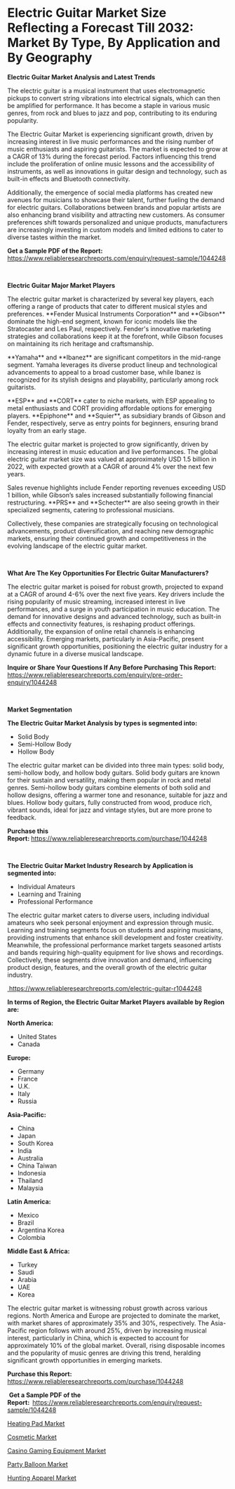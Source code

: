 <p><h1>Electric Guitar Market Size Reflecting a Forecast Till 2032: Market By Type, By Application and By Geography</h1></p><p><strong>Electric Guitar Market Analysis and Latest Trends</strong></p>
<p><p>The electric guitar is a musical instrument that uses electromagnetic pickups to convert string vibrations into electrical signals, which can then be amplified for performance. It has become a staple in various music genres, from rock and blues to jazz and pop, contributing to its enduring popularity.</p><p>The Electric Guitar Market is experiencing significant growth, driven by increasing interest in live music performances and the rising number of music enthusiasts and aspiring guitarists. The market is expected to grow at a CAGR of 13% during the forecast period. Factors influencing this trend include the proliferation of online music lessons and the accessibility of instruments, as well as innovations in guitar design and technology, such as built-in effects and Bluetooth connectivity.</p><p>Additionally, the emergence of social media platforms has created new avenues for musicians to showcase their talent, further fueling the demand for electric guitars. Collaborations between brands and popular artists are also enhancing brand visibility and attracting new customers. As consumer preferences shift towards personalized and unique products, manufacturers are increasingly investing in custom models and limited editions to cater to diverse tastes within the market.</p></p>
<p><strong>Get a Sample PDF of the Report:&nbsp;</strong> <a href="https://www.reliableresearchreports.com/enquiry/request-sample/1044248?utm_campaign=11&utm_medium=2&utm_source=Github&utm_content=ia&utm_term=09022025&utm_id=electric-guitar">https://www.reliableresearchreports.com/enquiry/request-sample/1044248</a></p>
<p>&nbsp;</p>
<p><strong>Electric Guitar Major Market Players</strong></p>
<p><p>The electric guitar market is characterized by several key players, each offering a range of products that cater to different musical styles and preferences. **Fender Musical Instruments Corporation** and **Gibson** dominate the high-end segment, known for iconic models like the Stratocaster and Les Paul, respectively. Fender's innovative marketing strategies and collaborations keep it at the forefront, while Gibson focuses on maintaining its rich heritage and craftsmanship.</p><p>**Yamaha** and **Ibanez** are significant competitors in the mid-range segment. Yamaha leverages its diverse product lineup and technological advancements to appeal to a broad customer base, while Ibanez is recognized for its stylish designs and playability, particularly among rock guitarists. </p><p>**ESP** and **CORT** cater to niche markets, with ESP appealing to metal enthusiasts and CORT providing affordable options for emerging players. **Epiphone** and **Squier**, as subsidiary brands of Gibson and Fender, respectively, serve as entry points for beginners, ensuring brand loyalty from an early stage.</p><p>The electric guitar market is projected to grow significantly, driven by increasing interest in music education and live performances. The global electric guitar market size was valued at approximately USD 1.5 billion in 2022, with expected growth at a CAGR of around 4% over the next few years.</p><p>Sales revenue highlights include Fender reporting revenues exceeding USD 1 billion, while Gibson’s sales increased substantially following financial restructuring. **PRS** and **Schecter** are also seeing growth in their specialized segments, catering to professional musicians.</p><p>Collectively, these companies are strategically focusing on technological advancements, product diversification, and reaching new demographic markets, ensuring their continued growth and competitiveness in the evolving landscape of the electric guitar market.</p></p>
<p>&nbsp;</p>
<p><strong>What Are The Key Opportunities For Electric Guitar Manufacturers?</strong></p>
<p><p>The electric guitar market is poised for robust growth, projected to expand at a CAGR of around 4-6% over the next five years. Key drivers include the rising popularity of music streaming, increased interest in live performances, and a surge in youth participation in music education. The demand for innovative designs and advanced technology, such as built-in effects and connectivity features, is reshaping product offerings. Additionally, the expansion of online retail channels is enhancing accessibility. Emerging markets, particularly in Asia-Pacific, present significant growth opportunities, positioning the electric guitar industry for a dynamic future in a diverse musical landscape.</p></p>
<p><strong>Inquire or Share Your Questions If Any Before Purchasing This Report:</strong> <a href="https://www.reliableresearchreports.com/enquiry/pre-order-enquiry/1044248?utm_campaign=11&utm_medium=2&utm_source=Github&utm_content=ia&utm_term=09022025&utm_id=electric-guitar">https://www.reliableresearchreports.com/enquiry/pre-order-enquiry/1044248</a></p>
<p>&nbsp;</p>
<p><strong>Market Segmentation</strong></p>
<p><strong>The Electric Guitar Market Analysis by types is segmented into:</strong></p>
<p><ul><li>Solid Body</li><li>Semi-Hollow Body</li><li>Hollow Body</li></ul></p>
<p><p>The electric guitar market can be divided into three main types: solid body, semi-hollow body, and hollow body guitars. Solid body guitars are known for their sustain and versatility, making them popular in rock and metal genres. Semi-hollow body guitars combine elements of both solid and hollow designs, offering a warmer tone and resonance, suitable for jazz and blues. Hollow body guitars, fully constructed from wood, produce rich, vibrant sounds, ideal for jazz and vintage styles, but are more prone to feedback.</p></p>
<p><strong>Purchase this Report:&nbsp;</strong><a href="https://www.reliableresearchreports.com/purchase/1044248?utm_campaign=11&utm_medium=2&utm_source=Github&utm_content=ia&utm_term=09022025&utm_id=electric-guitar">https://www.reliableresearchreports.com/purchase/1044248</a></p>
<p>&nbsp;</p>
<p><strong>The Electric Guitar Market Industry Research by Application is segmented into:</strong></p>
<p><ul><li>Individual Amateurs</li><li>Learning and Training</li><li>Professional Performance</li></ul></p>
<p><p>The electric guitar market caters to diverse users, including individual amateurs who seek personal enjoyment and expression through music. Learning and training segments focus on students and aspiring musicians, providing instruments that enhance skill development and foster creativity. Meanwhile, the professional performance market targets seasoned artists and bands requiring high-quality equipment for live shows and recordings. Collectively, these segments drive innovation and demand, influencing product design, features, and the overall growth of the electric guitar industry.</p></p>
<p><a href="https://www.reliableresearchreports.com/electric-guitar-r1044248?utm_campaign=11&utm_medium=2&utm_source=Github&utm_content=ia&utm_term=09022025&utm_id=electric-guitar">&nbsp;https://www.reliableresearchreports.com/electric-guitar-r1044248</a></p>
<p><strong>In terms of Region, the Electric Guitar Market Players available by Region are:</strong></p>
<p>
    <p> <strong> North America: </strong>
        <ul>
            <li>United States</li>
            <li>Canada</li>
        </ul>
        </p> 
    <p> <strong> Europe: </strong>
        <ul>
            <li>Germany</li>
            <li>France</li>
            <li>U.K.</li>
            <li>Italy</li>
            <li>Russia</li>
        </ul>
        </p> 
    <p> <strong> Asia-Pacific: </strong>
        <ul>
            <li>China</li>
            <li>Japan</li>
            <li>South Korea</li>
            <li>India</li>
            <li>Australia</li>
            <li>China Taiwan</li>
            <li>Indonesia</li>
            <li>Thailand</li>
            <li>Malaysia</li>
        </ul>
        </p> 
    <p> <strong> Latin America: </strong>
        <ul>
            <li>Mexico</li>
            <li>Brazil</li>
            <li>Argentina Korea</li>
            <li>Colombia</li>
        </ul>
        </p> 
    <p> <strong> Middle East & Africa: </strong>
        <ul>
            <li>Turkey</li>
            <li>Saudi</li>
            <li>Arabia</li>
            <li>UAE</li>
            <li>Korea</li>
        </ul>
    </p>
    </p>
<p><p>The electric guitar market is witnessing robust growth across various regions. North America and Europe are projected to dominate the market, with market shares of approximately 35% and 30%, respectively. The Asia-Pacific region follows with around 25%, driven by increasing musical interest, particularly in China, which is expected to account for approximately 10% of the global market. Overall, rising disposable incomes and the popularity of music genres are driving this trend, heralding significant growth opportunities in emerging markets.</p></p>
<p><strong>Purchase this Report: </strong><a href="https://www.reliableresearchreports.com/purchase/1044248?utm_campaign=11&utm_medium=2&utm_source=Github&utm_content=ia&utm_term=09022025&utm_id=electric-guitar">https://www.reliableresearchreports.com/purchase/1044248</a></p>
<p>&nbsp;<strong>Get a Sample PDF of the Report:&nbsp;&nbsp;</strong><a href="https://www.reliableresearchreports.com/enquiry/request-sample/1044248?utm_campaign=11&utm_medium=2&utm_source=Github&utm_content=ia&utm_term=09022025&utm_id=electric-guitar">https://www.reliableresearchreports.com/enquiry/request-sample/1044248</a></p>
<p><strong></strong></p>
<p><p><a href="https://github.com/amoakuolaopa/Market-Research-Report-List-1/blob/main/heating-pad-market.md?utm_campaign=11&utm_medium=2&utm_source=Github&utm_content=ia&utm_term=09022025&utm_id=electric-guitar">Heating Pad Market</a></p><p><a href="https://github.com/tszkintruca/Market-Research-Report-List-1/blob/main/cosmetic-market.md?utm_campaign=11&utm_medium=2&utm_source=Github&utm_content=ia&utm_term=09022025&utm_id=electric-guitar">Cosmetic Market</a></p><p><a href="https://github.com/abuugjetaj/Market-Research-Report-List-1/blob/main/casino-gaming-equipment-market.md?utm_campaign=11&utm_medium=2&utm_source=Github&utm_content=ia&utm_term=09022025&utm_id=electric-guitar">Casino Gaming Equipment Market</a></p><p><a href="https://github.com/aidelndasse/Market-Research-Report-List-1/blob/main/party-balloon-market.md?utm_campaign=11&utm_medium=2&utm_source=Github&utm_content=ia&utm_term=09022025&utm_id=electric-guitar">Party Balloon Market</a></p><p><a href="https://github.com/ivvrgibi/Market-Research-Report-List-1/blob/main/hunting-apparel-market.md?utm_campaign=11&utm_medium=2&utm_source=Github&utm_content=ia&utm_term=09022025&utm_id=electric-guitar">Hunting Apparel Market</a></p></p>